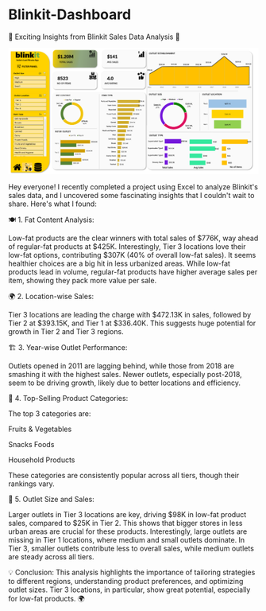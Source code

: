 # Blinkit-Dashboard

🚀 Exciting Insights from Blinkit Sales Data Analysis 🚀

![Blinkit Sales Dashboard](https://github.com/madhusha3/Blinkit-Dashboard/blob/main/Blinkit%20Dashboard.png?raw=true)

Hey everyone! I recently completed a project using Excel to analyze Blinkit's sales data, and I uncovered some fascinating insights that I couldn't wait to share. Here's what I found:

🍽️ 1. Fat Content Analysis:

Low-fat products are the clear winners with total sales of $776K, way ahead of regular-fat products at $425K. 
Interestingly, Tier 3 locations love their low-fat options, contributing $307K (40% of overall low-fat sales). It seems healthier choices are a big hit in less urbanized areas.
While low-fat products lead in volume, regular-fat products have higher average sales per item, showing they pack more value per sale.


🌍 2. Location-wise Sales:

Tier 3 locations are leading the charge with $472.13K in sales, followed by Tier 2 at $393.15K, and Tier 1 at $336.40K. This suggests huge potential for growth in Tier 2 and Tier 3 regions.


🏗️ 3. Year-wise Outlet Performance:

Outlets opened in 2011 are lagging behind, while those from 2018 are smashing it with the highest sales. Newer outlets, especially post-2018, seem to be driving growth, likely due to better locations and efficiency.


🛒 4. Top-Selling Product Categories:

The top 3 categories are:

Fruits & Vegetables

Snacks Foods

Household Products

These categories are consistently popular across all tiers, though their rankings vary.


🏬 5. Outlet Size and Sales:

Larger outlets in Tier 3 locations are key, driving $98K in low-fat product sales, compared to $25K in Tier 2. This shows that bigger stores in less urban areas are crucial for these products.
Interestingly, large outlets are missing in Tier 1 locations, where medium and small outlets dominate.
In Tier 3, smaller outlets contribute less to overall sales, while medium outlets are steady across all tiers.

💡 Conclusion: This analysis highlights the importance of tailoring strategies to different regions, understanding product preferences, and optimizing outlet sizes. 
Tier 3 locations, in particular, show great potential, especially for low-fat products. 🌍
